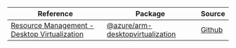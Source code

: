 | Reference | Package | Source |
|---|---|---|
|[Resource Management - Desktop Virtualization](arm-desktopvirtualization-readme.md)|[@azure/arm-desktopvirtualization](https://www.npmjs.com/package/@azure/arm-desktopvirtualization)|[Github](https://github.com/Azure/azure-sdk-for-js/blob/main/sdk/desktopvirtualization/arm-desktopvirtualization)|
